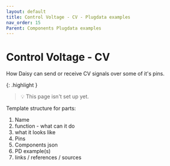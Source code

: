 ```yaml
---
layout: default
title: Control Voltage - CV - Plugdata examples
nav_order: 15
Parent: Components Plugdata examples
---
```


# Control Voltage - CV

How Daisy can send or receive CV signals over some of it's pins.

{: .highlight }
> 💡 This page isn't set up yet.

Template structure for parts:
  1. Name
  2. function - what can it do
  3. what it looks like
  4. Pins
  5. Components json 
  6. PD example(s)
  7. links / references / sources